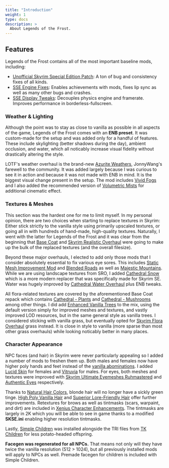 ```yaml
---
title: "Introduction"
weight: 1
type: docs
description: >
  About Legends of the Frost.
---
```


## Features

Legends of the Frost contains all of the most important baseline mods, including:

- [Unofficial Skyrim Special Edition Patch](https://www.nexusmods.com/skyrimspecialedition/mods/266): A ton of bug and consistency fixes of all kinds.
- [SSE Engine Fixes](https://www.nexusmods.com/skyrimspecialedition/mods/17230): Enables achievements with mods, fixes lip sync as well as many other bugs and crashes.
- [SSE Display Tweaks](https://www.nexusmods.com/skyrimspecialedition/mods/34705): Decouples physics engine and framerate. Improves performance in borderless-fullscreen.

### Weather & Lighting

Although the point was to stay as close to vanilla as possible in all aspects of the game, Legends of the Frost comes with an **ENB preset**. It was custom-made for the setup and was added only for a handful of features. These include skylighting (better shadows during the day), ambient occlusion, and water, which all noticably increase visual fidelity without drastically altering the style.

LOTF's weather overhaul is the brand-new [Azurite Weathers](https://www.nexusmods.com/skyrimspecialedition/mods/42731), JonnyWang's farewell to the community. It was added largely because I was curious to see it in action and because it was not made with ENB in mind. It is the biggest visual change present in the setup. The mod includes [Vivid Fogs](https://www.nexusmods.com/skyrim/mods/59809) and I also added the recommended version of [Volumetric Mists](https://www.nexusmods.com/skyrimspecialedition/mods/29273) for additional cinematic effect.

### Textures & Meshes

This section was the hardest one for me to limit myself. In my personal opinion, there are two choices when starting to replace textures in Skyrim: Either stick strictly to the vanilla style using primarily upscaled textures, or going all in with hundreds of hand-made, high-quality textures. Naturally, I went with the latter for Legends of the Frost and it was clear from the beginning that [Base Coat](https://www.nexusmods.com/skyrimspecialedition/mods/46850) and [Skyrim Realistic Overhaul](https://www.moddb.com/mods/skyrim-realistic-overhaul) were going to make up the bulk of the replaced textures (and the overall filesize).

Beyond these major overhauls, I elected to add only those mods that I consider absolutely essential to fix various eye sores. This includes [Static Mesh Improvement Mod](https://www.nexusmods.com/skyrimspecialedition/mods/659) and [Blended Roads](https://www.nexusmods.com/skyrimspecialedition/mods/8834) as well as [Majestic Mountains](https://www.nexusmods.com/skyrimspecialedition/mods/11052). While we are using landscape textures from SRO, I added [Cathedral Snow](https://www.nexusmods.com/skyrimspecialedition/mods/18033) which is a more modern replacer that was specifically made for Skyrim SE. Water was hugely improved by [Cathedral Water Overhaul](https://www.nexusmods.com/skyrimspecialedition/mods/22962) plus ENB tweaks.

All flora-related textures are covered by the aforementioned Base Coat repack which contains [Cathedral - Plants](https://www.nexusmods.com/skyrimspecialedition/mods/26104) and [Cathedral - Mushrooms](https://www.nexusmods.com/skyrimspecialedition/mods/26103) among other things. I did add [Enhanced Vanilla Trees](https://www.nexusmods.com/skyrimspecialedition/mods/11008) to the mix, using the default version simply for improved meshes and textures, and vastly improved LOD resources, but in the same general style as vanilla trees. I considered sticking with vanilla grass, but eventually opted for [Skyrim Flora Overhaul](https://www.nexusmods.com/skyrimspecialedition/mods/2154) grass instead. It is close in style to vanilla (more sparse than most other grass overhauls) while looking noticably better in many places.

### Character Appearance

NPC faces (and hair) in Skyrim were never particularly appealing so I added a number of mods to freshen them up. Both males and females now have higher poly hands and feet instead of the [vanilla abominations](https://i.redd.it/0wp849fgwcv01.png). I added [Lucid Skin](https://www.nexusmods.com/skyrimspecialedition/mods/53030) for females and [Vitruvia](https://www.nexusmods.com/skyrimspecialedition/mods/9112) for males. For eyes, both meshes and textures were improved with [Skyrim Ultimate Eyemeshes Ruhmastered](https://www.nexusmods.com/skyrimspecialedition/mods/18147) and [Authentic Eyes](https://www.nexusmods.com/skyrimspecialedition/mods/36063) respectively.

Thanks to [Natural Hair Colors](https://www.nexusmods.com/skyrimspecialedition/mods/46299), blonde hair will no longer have a sickly green tinge. [High Poly Vanilla Hair](https://www.nexusmods.com/skyrimspecialedition/mods/41863) and [Superior Lore-Friendly Hair](https://www.nexusmods.com/skyrim/mods/36510) offer further improvements. Retextures for brows as well as tintmasks (scars, warpaint, and dirt) are included in [Xenius Character Enhancements](https://www.nexusmods.com/skyrimspecialedition/mods/36985). The tintmasks are largely in 2K which you will be able to see in game thanks to a modified **SKSE.ini** enabling higher resolution tintmasks.

Lastly, [Simple Children](https://www.nexusmods.com/skyrimspecialedition/mods/22789) was installed alongside the TRI files from [TK Children](https://www.nexusmods.com/skyrimspecialedition/mods/5916) for less potato-headed offspring.

**Facegen was regenerated for all NPCs.** That means not only will they have twice the vanilla resolution (512 > 1024), but all previously installed mods will apply to NPCs as well. Premade facegen for children is included with Simple Children.